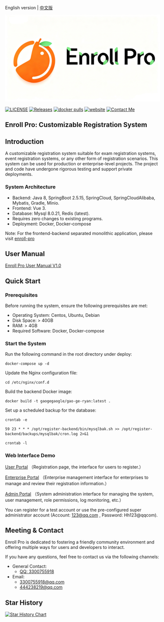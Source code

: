 English version | [中文版](README_cn.md) 

<img src="imgs/logo.png" width="600px">

[![LICENSE](https://img.shields.io/github/license/Gao-Ge-Ryan/enroll-pro)](/LICENSE)
[![Releases](https://img.shields.io/github/v/release/Gao-Ge-Ryan/enroll-pro)](https://github.com/Gao-Ge-Ryan/enroll-pro/releases/latest)
[![docker pulls](https://img.shields.io/docker/pulls/gaogegaogle/gao-ge-ryan)](https://hub.docker.com/repositories/gaogegaogle)
[![website](https://img.shields.io/badge/website-blue)](https://www.enrollpro.top)
[![Contact Me](https://img.shields.io/badge/ContactMe-QQ：3300755918-blue)](https://www.enrollpro.top)


## Enroll Pro: Customizable Registration System

## Introduction

A customizable registration system suitable for exam registration systems, event registration systems, or any other form of registration scenarios. This system can be used for production or enterprise-level projects. The project and code have undergone rigorous testing and support private deployments.

### System Architecture

- Backend: Java 8, SpringBoot 2.5.15, SpringCloud, SpringCloudAlibaba, Mybatis, Gradle, Minio.
- Frontend: Vue 3.
- Database: Mysql 8.0.21, Redis (latest).
- Requires zero changes to existing programs.
- Deployment: Docker, Docker-compose

Note: For the frontend-backend separated monolithic application, please visit [enroll-pro](https://github.com/Gao-Ge-Ryan/enroll-pro)
## User Manual
[Enroll Pro User Manual V1.0](./Enroll%20Pro%20可定制化报名系统用户手册V1.0.pdf)

## Quick Start

### Prerequisites

Before running the system, ensure the following prerequisites are met:

- Operating System: Centos, Ubuntu, Debian
- Disk Space: > 40GB
- RAM: > 4GB
- Required Software: Docker, Docker-compose

### Start the System

Run the following command in the root directory under deploy:

```
docker-compose up -d
```

Update the Nginx configuration file:

```
cd /etc/nginx/conf.d
```

Build the backend Docker image:

```
docker build -t gaogegaogle/gao-ge-ryan:latest .
```
Set up a scheduled backup for the database:
```
crontab -e
```
```
59 23 * * * /opt/register-backend/bin/mysqlbak.sh >> /opt/register-backend/backups/mysqlbak/cron.log 2>&1
```
```
crontab -l
```

### Web Interface Demo

[User Portal](https://www.enrollpro.top) （Registration page, the interface for users to register.）

[Enterprise Portal](https://enterprise.enrollpro.top) （Enterprise management interface for enterprises to manage and review their registration information.）

[Admin Portal](https://admin.enrollpro.top) （System administration interface for managing the system, user management, role permissions, log monitoring, etc.）

You can register for a test account or use the pre-configured super administrator account (Account: 123@qq.com , Password: Hh123@qqcom).

## Meeting & Contact

Enroll Pro is dedicated to fostering a friendly community environment and offering multiple ways for users and developers to interact.

If you have any questions, feel free to contact us via the following channels:

- General Contact:
  - [QQ: 3300755918]()
- Email:
  - [3300755918@qq.com]()
  - [444238219@qq.com]()

## Star History

[![Star History Chart](https://api.star-history.com/svg?repos=star-history/star-history,Gao-Ge-Ryan/enroll-pro&type=date&legend=top-left)](https://www.star-history.com/#star-history/star-history&Gao-Ge-Ryan/enroll-pro&type=date&legend=top-left)
